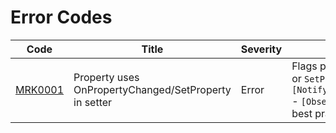 ﻿# Error Codes

| Code     | Title                        | Severity | Description                                                                                                 |
|----------|------------------------------|----------|-------------------------------------------------------------------------------------------------------------|
| [MRK0001](https://github.com/SkJonko/MRK.MAUI.RefactorKit/tree/main/docs/rules/MRK0001.md)  | Property uses OnPropertyChanged/SetProperty in setter | Error    | Flags properties that call `OnPropertyChanged` or `SetProperty` in their setter. Use `[NotifyPropertyChangedFor(nameof(xxxxx))]` - `[ObservableProperty]` instead for MVVM best practices. |
